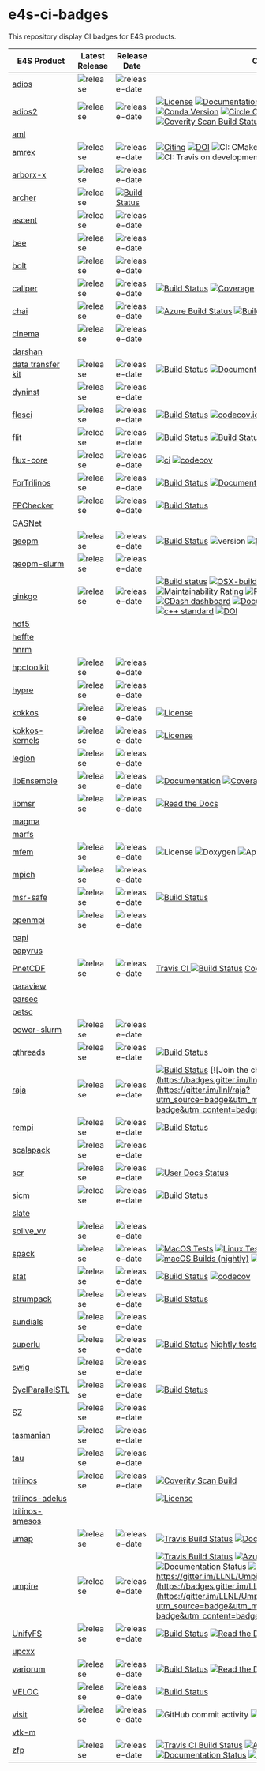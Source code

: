 # e4s-ci-badges
This repository display CI badges for E4S products.


| E4S Product                                           |   Latest Release        |  Release Date |   CI Badges    |
| ----------------------------------------------------- | ----------------------- | --------------| --------------- |
| [adios](https://github.com/ornladios/ADIOS)           | ![release](https://img.shields.io/github/v/release/ornladios/ADIOS) | ![release-date](https://img.shields.io/github/release-date/ornladios/ADIOS) | |
| [adios2](https://github.com/ornladios/ADIOS2)         | ![release](https://img.shields.io/github/v/release/ornladios/ADIOS2)  | ![release-date](https://img.shields.io/github/release-date/ornladios/ADIOS2) |[![License](https://img.shields.io/badge/License-Apache%202.0-blue.svg)](https://opensource.org/licenses/Apache-2.0)  [![Documentation](https://readthedocs.org/projects/adios2/badge/?version=latest)](https://adios2.readthedocs.io/en/latest/?badge=latest) [![Spack Version](https://img.shields.io/spack/v/adios2.svg)](https://spack.readthedocs.io/en/latest/package_list.html#adios2) [![Conda Version](https://img.shields.io/conda/vn/conda-forge/adios2)](https://anaconda.org/conda-forge/adios2) [![Circle CI](https://circleci.com/gh/ornladios/ADIOS2.svg?style=shield)](https://circleci.com/gh/ornladios/ADIOS2)  [![Travis CI](https://api.travis-ci.com/ornladios/ADIOS2.svg)](https://travis-ci.com/ornladios/ADIOS2) [![AppVeyor CI](https://ci.appveyor.com/api/projects/status/0s2a3qp57hgbvlhj?svg=true)](https://ci.appveyor.com/project/ornladios/adios2) [![Coverity Scan Build Status](https://scan.coverity.com/projects/11116/badge.svg)](https://scan.coverity.com/projects/ornladios-adios2) |
| [aml](https://xgitlab.cels.anl.gov/argo/aml)          | | |
| [amrex](https://github.com/AMReX-Codes/amrex)         |  ![release](https://img.shields.io/github/v/release/AMReX-Codes/amrex) | ![release-date](https://img.shields.io/github/release-date/AMReX-Codes/amrex) |[![Citing](http://joss.theoj.org/papers/10.21105/joss.01370/status.svg)](https://doi.org/10.21105/joss.01370) [![DOI](https://zenodo.org/badge/DOI/10.5281/zenodo.2555438.svg)](https://doi.org/10.5281/zenodo.2555438)   ![CI: CMake on development](https://github.com/AMReX-codes/amrex/workflows/cmake/badge.svg?branch=development) ![CI: Travis on development](https://img.shields.io/travis/AMReX-codes/amrex/development) |
| [arborx-x](https://github.com/arborx/ArborX)          | ![release](https://img.shields.io/github/v/release/arborx/ArborX) | ![release-date](https://img.shields.io/github/release-date/arborx/ArborX) | |
| [archer](https://github.com/PRUNERS/archer)           | ![release](https://img.shields.io/github/v/release/PRUNERS/archer) | [![Build Status](https://travis-ci.org/PRUNERS/archer.svg?branch=master)](https://travis-ci.org/PRUNERS/archer) |
| [ascent](https://github.com/Alpine-DAV/ascent)        | ![release](https://img.shields.io/github/v/release/Alpine-DAV/ascent) | ![release-date](https://img.shields.io/github/release-date/Alpine-DAV/ascent) | | 
| [bee](https://github.com/lanl/BEE)                    | ![release](https://img.shields.io/github/v/release/lanl/BEE) | ![release-date](https://img.shields.io/github/release-date/lanl/BEE) | 
| [bolt](https://github.com/pmodels/bolt)               | ![release](https://img.shields.io/github/v/release/pmodels/bolt) | ![release-date](https://img.shields.io/github/release-date/pmodels/bolt) | 
| [caliper](https://github.com/LLNL/Caliper)            | ![release](https://img.shields.io/github/v/release/LLNL/Caliper) | ![release-date](https://img.shields.io/github/release-date/LLNL/Caliper) |[![Build Status](https://travis-ci.org/LLNL/Caliper.svg)](https://travis-ci.org/LLNL/Caliper) [![Coverage](https://img.shields.io/codecov/c/github/LLNL/Caliper/master.svg)](https://codecov.io/gh/LLNL/Caliper) |
| [chai](https://github.com/LLNL/CHAI)                  | ![release](https://img.shields.io/github/v/release/LLNL/CHAI) | ![release-date](https://img.shields.io/github/release-date/LLNL/Chai) |[![Azure Build Status](https://dev.azure.com/davidbeckingsale/CHAI/_apis/build/status/LLNL.CHAI?branchName=develop)](https://dev.azure.com/davidbeckingsale/CHAI/_build/latest?definitionId=2&branchName=develop) [![Build Status](https://travis-ci.org/LLNL/CHAI.svg?branch=develop)](https://travis-ci.org/LLNL/CHAI) [![Documentation Status](https://readthedocs.org/projects/chai/badge/?version=develop)](https://chai.readthedocs.io/en/develop/?badge=develop) | 
| [cinema](https://github.com/cinemascience/cinema)     | ![release](https://img.shields.io/github/v/release/cinemascience/cinema) | ![release-date](https://img.shields.io/github/release-date/cinemascience/cinema) |
| [darshan](https://xgitlab.cels.anl.gov/darshan/darshan) | |
| [data transfer kit](https://github.com/ORNL-CEES/DataTransferKit) | ![release](https://img.shields.io/github/v/release/ORNL-CEES/DataTransferKit) | ![release-date](https://img.shields.io/github/release-date/ORNL-CEES/DataTransferKit) | [![Build Status](https://cloud.cees.ornl.gov/jenkins-ci/buildStatus/icon?job=DataTransferKit-continuous)](https://cloud.cees.ornl.gov/jenkins-ci/job/DataTransferKit-continuous/) [![Documentation Status](http://readthedocs.org/projects/datatransferkit/badge/?version=latest)](http://datatransferkit.readthedocs.io/en/latest/?badge=latest) [![codecov](https://codecov.io/gh/ORNL-CEES/DataTransferKit/branch/master/graph/badge.svg)](https://codecov.io/gh/ORNL-CEES/DataTransferKit) |
| [dyninst](https://github.com/dyninst/dyninst) | ![release](https://img.shields.io/github/v/release/dyninst/dyninst) | ![release-date](https://img.shields.io/github/release-date/dyninst/dyninst) | | 
| [flesci](https://github.com/laristra/flecsi/) | ![release](https://img.shields.io/github/v/release/laristra/flecsi) | ![release-date](https://img.shields.io/github/release-date/laristra/flecsi) |[![Build Status](https://travis-ci.com/laristra/flecsi.svg?branch=master)](https://travis-ci.com/laristra/flecsi) [![codecov.io](https://codecov.io/github/laristra/flecsi/coverage.svg?branch=master)](https://codecov.io/github/laristra/flecsi?branch=master) |
| [flit](https://github.com/PRUNERS/FLiT) |  ![release](https://img.shields.io/github/v/release/PRUNERS/FLiT) | ![release-date](https://img.shields.io/github/release-date/PRUNERS/FLiT)  |[![Build Status](https://travis-ci.org/PRUNERS/FLiT.svg?branch=master)](https://travis-ci.org/PRUNERS/FLiT) [![Build Status](https://travis-ci.org/PRUNERS/FLiT.svg?branch=devel)](https://travis-ci.org/PRUNERS/FLiT) ![PyPI - License](https://img.shields.io/pypi/l/Django.svg) ![PRs welcome](https://img.shields.io/badge/PRs-welcome-brightgreen.svg) |
| [flux-core](https://github.com/flux-framework/flux-core) | ![release](https://img.shields.io/github/v/release/flux-framework/flux-core) | ![release-date](https://img.shields.io/github/release-date/flux-framework/flux-core)  |[![ci](https://github.com/flux-framework/flux-core/workflows/ci/badge.svg)](https://github.com/flux-framework/flux-core/actions?query=workflow%3A.github%2Fworkflows%2Fmain.yml) [![codecov](https://codecov.io/gh/flux-framework/flux-core/branch/master/graph/badge.svg)](https://codecov.io/gh/flux-framework/flux-core) |
| [ForTrilinos](https://github.com/trilinos/ForTrilinos) | ![release](https://img.shields.io/github/v/release/trilinos/ForTrilinos) | ![release-date](https://img.shields.io/github/release-date/trilinos/ForTrilinos) | [![Build Status](https://cloud.cees.ornl.gov/jenkins-ci/buildStatus/icon?job=ForTrilinos-master-continuous)](https://cloud.cees.ornl.gov/jenkins-ci/job/ForTrilinos-master-continuous) [![Documentation Status](http://readthedocs.org/projects/fortrilinos/badge/?version=latest)](http://fortrilinos.readthedocs.io/en/latest/?badge=latest) [![codecov](https://codecov.io/gh/trilinos/ForTrilinos/branch/develop/graph/badge.svg)](https://codecov.io/gh/trilinos/ForTrilinos/branch/develop) |
| [FPChecker](https://github.com/LLNL/FPChecker) | ![release](https://img.shields.io/github/v/release/LLNL/FPChecker) | ![release-date](https://img.shields.io/github/release-date/LLNL/FPChecker) | [![Build Status](https://travis-ci.org/LLNL/FPChecker.svg?branch=master)](https://travis-ci.org/LLNL/FPChecker) |
| [GASNet](https://bitbucket.org/berkeleylab/gasnet/src/stable/) |  | |
| [geopm](https://github.com/geopm/geopm) | ![release](https://img.shields.io/github/v/release/geopm/geopm) | ![release-date](https://img.shields.io/github/release-date/geopm/geopm)  | [![Build Status](https://travis-ci.org/geopm/geopm.svg)](https://travis-ci.org/geopm/geopm) ![version](https://img.shields.io/badge/version-1.1.0-blue) [![License](https://img.shields.io/badge/License-BSD%203--Clause-blue.svg)](https://opensource.org/licenses/BSD-3-Clause) [![Hacktoberfest 2020](https://img.shields.io/github/hacktoberfest/2020/badges/shields?label=hacktoberfest%202020)](https://github.com/geopm/geopm/issues?q=is%3Aopen+is%3Aissue+label%3Ahacktoberfest)
| [geopm-slurm](https://github.com/geopm/geopm-slurm) | ![release](https://img.shields.io/github/v/release/geopm/geopm-slurm) | ![release-date](https://img.shields.io/github/release-date/geopm/geopm-slurm) | | 
| [ginkgo](https://github.com/ginkgo-project/ginkgo) | ![release](https://img.shields.io/github/v/release/ginkgo-project/ginkgo) | ![release-date](https://img.shields.io/github/release-date/ginkgo-project/ginkgo) |  [![Build status](https://gitlab.com/ginkgo-project/ginkgo-public-ci/badges/develop/pipeline.svg)](https://github.com/ginkgo-project/ginkgo/commits/develop) [![OSX-build](https://github.com/ginkgo-project/ginkgo/workflows/OSX-build/badge.svg)](https://github.com/ginkgo-project/ginkgo/actions?query=workflow%3AOSX-build) [![Windows-build](https://github.com/ginkgo-project/ginkgo/workflows/windows-build/badge.svg)](https://github.com/ginkgo-project/ginkgo/actions?query=workflow%3AWindows-build) [![codecov](https://codecov.io/gh/ginkgo-project/ginkgo/branch/develop/graph/badge.svg)](https://codecov.io/gh/ginkgo-project/ginkgo) [![Maintainability Rating](https://sonarcloud.io/api/project_badges/measure?project=ginkgo-project_ginkgo&metric=sqale_rating)](https://sonarcloud.io/dashboard?id=ginkgo-project_ginkgo) [![Reliability Rating](https://sonarcloud.io/api/project_badges/measure?project=ginkgo-project_ginkgo&metric=reliability_rating)](https://sonarcloud.io/dashboard?id=ginkgo-project_ginkgo) [![CDash dashboard](https://img.shields.io/badge/CDash-Access-blue.svg)](https://my.cdash.org/index.php?project=Ginkgo+Project) [![Documentation](https://img.shields.io/badge/Documentation-latest-blue.svg)](https://ginkgo-project.github.io/ginkgo/doc/develop/) [![License](https://img.shields.io/github/license/ginkgo-project/ginkgo.svg)](./LICENSE) [![c++ standard](https://img.shields.io/badge/c%2B%2B-14-blue.svg)](https://en.wikipedia.org/wiki/C%2B%2B#Standardization) [![DOI](https://joss.theoj.org/papers/10.21105/joss.02260/status.svg)](https://doi.org/10.21105/joss.02260)
| [hdf5](https://bitbucket.hdfgroup.org/projects/HDFFV/repos/hdf5/browse) | | | | 
| [heffte](https://bitbucket.org/icl/heffte/src/master/) | | | | 
| [hnrm](https://xgitlab.cels.anl.gov/argo/hnrm/) | | | | 
| [hpctoolkit](https://github.com/HPCToolkit/hpctoolkit) | ![release](https://img.shields.io/github/v/release/HPCToolkit/hpctoolkit) | ![release-date](https://img.shields.io/github/release-date/HPCToolkit/hpctoolkit) | |
| [hypre](https://github.com/hypre-space/hypre) | ![release](https://img.shields.io/github/v/release/hypre-space/hypre) | ![release-date](https://img.shields.io/github/release-date/hypre-space/hypre) | |
| [kokkos](https://github.com/kokkos/kokkos) | ![release](https://img.shields.io/github/v/release/kokkos/kokkos) | ![release-date](https://img.shields.io/github/release-date/kokkos/kokkos) | [![License](https://img.shields.io/badge/License-BSD%203--Clause-blue.svg)](https://opensource.org/licenses/BSD-3-Clause) |
| [kokkos-kernels](https://github.com/kokkos/kokkos-kernels) | ![release](https://img.shields.io/github/v/release/kokkos/kokkos-kernels) | ![release-date](https://img.shields.io/github/release-date/kokkos/kokkos-kernels) | [![License](https://img.shields.io/badge/License-BSD%203--Clause-blue.svg)](https://opensource.org/licenses/BSD-3-Clause) | |
| [legion](https://github.com/StanfordLegion/legion) | ![release](https://img.shields.io/github/v/release/StanfordLegion/legion) | ![release-date](https://img.shields.io/github/release-date/StanfordLegion/legion) | |
| [libEnsemble](https://github.com/Libensemble/libensemble) | ![release](https://img.shields.io/github/v/release/Libensemble/libensemble) | ![release-date](https://img.shields.io/github/release-date/Libensemble/libensemble) | [![Documentation](https://readthedocs.org/projects/libensemble/badge/?maxAge=2592000)](https://libensemble.readthedocs.org/en/latest/) [![Coveralls](https://coveralls.io/repos/github/Libensemble/libensemble/badge.svg?branch=master)](https://coveralls.io/github/Libensemble/libensemble?branch=master) [![Travis](https://travis-ci.org/Libensemble/libensemble.svg?branch=master)](https://travis-ci.org/Libensemble/libensemble) [![PyPI](https://img.shields.io/pypi/v/libensemble.svg?color=blue)](https://pypi.org/project/libensemble) |
| [libmsr](https://github.com/LLNL/libmsr) | ![release](https://img.shields.io/github/v/release/LLNL/libmsr) | ![release-date](https://img.shields.io/github/release-date/LLNL/libmsr) | [![Read the Docs](http://readthedocs.org/projects/hatchet/badge/?version=latest)](http://hatchet.readthedocs.io) |
| [magma](https://bitbucket.org/icl/magma/src/master/) | | | | 
| [marfs](https://github.com/mar-file-system/marfs) | | | |
| [mfem](https://github.com/mfem/mfem) | ![release](https://img.shields.io/github/v/release/mfem/mfem) | ![release-date](https://img.shields.io/github/release-date/mfem/mfem) | ![License](https://img.shields.io/badge/License-BSD-brightgreen.svg) ![Doxygen](https://img.shields.io/badge/code-documented-brightgreen.svg)  ![Appveyor](https://ci.appveyor.com/api/projects/status/19non9sqm6msi2wy?svg=true) ![Travis](https://api.travis-ci.org/mfem/mfem.svg?branch=master) |
| [mpich](https://github.com/pmodels/mpich) | ![release](https://img.shields.io/github/v/release/pmodels/mpich) | ![release-date](https://img.shields.io/github/release-date/pmodels/mpich) | |
| [msr-safe](https://github.com/LLNL/msr-safe) | ![release](https://img.shields.io/github/v/release/LLNL/msr-safe) | ![release-date](https://img.shields.io/github/release-date/LLNL/msr-safe) | [![Build Status](https://travis-ci.com/LLNL/msr-safe.svg?branch=main)](https://travis-ci.com/LLNL/msr-safe) |
| [openmpi](https://github.com/open-mpi/ompi) | ![release](https://img.shields.io/github/v/release/open-mpi/ompi)  | ![release-date](https://img.shields.io/github/release-date/open-mpi/ompi) | |
| [papi](https://bitbucket.org/icl/papi/src/master/) | | | |
| [papyrus](https://code.ornl.gov/eck/papyrus) | | | |
| [PnetCDF](https://github.com/Parallel-NetCDF/PnetCDF) | ![release](https://img.shields.io/github/v/release/Parallel-NetCDF/PnetCDF) | ![release-date](https://img.shields.io/github/release-date/Parallel-NetCDF/PnetCDF) | [Travis CI ![Build Status](https://travis-ci.org/Parallel-NetCDF/PnetCDF.svg?branch=master)](https://travis-ci.org/Parallel-NetCDF/PnetCDF) [Coverity Scan ![Build Status](https://scan.coverity.com/projects/15801/badge.svg)](https://scan.coverity.com/projects/parallel-netcdf-pnetcdf) |
| [paraview](https://gitlab.kitware.com/paraview/paraview) | | | |  
| [parsec](https://bitbucket.org/icldistcomp/parsec/src/master/) | | | | 
| [petsc](https://gitlab.com/petsc/petsc) | | | | 
| [power-slurm](https://github.com/tpatki/power-slurm) | ![release](https://img.shields.io/github/v/release/tpatki/power-slurm) | ![release-date](https://img.shields.io/github/release-date/tpatki/power-slurm) | |
| [qthreads](https://github.com/Qthreads/qthreads) | ![release](https://img.shields.io/github/v/release/Qthreads/qthreads) | ![release-date](https://img.shields.io/github/release-date/Qthreads/qthreads) |  [![Build Status](https://travis-ci.org/Qthreads/qthreads.svg?branch=master)](https://travis-ci.org/Qthreads/qthreads) | 
| [raja](https://github.com/LLNL/RAJA) | ![release](https://img.shields.io/github/v/release/LLNL/RAJA) | ![release-date](https://img.shields.io/github/release-date/LLNL/RAJA) | [![Build Status](https://travis-ci.org/LLNL/RAJA.svg?branch=develop)](https://travis-ci.org/LLNL/RAJA) [![Join the chat at https://gitter.im/llnl/raja](https://badges.gitter.im/llnl/raja.svg)](https://gitter.im/llnl/raja?utm_source=badge&utm_medium=badge&utm_campaign=pr-badge&utm_content=badge) [![Coverage](https://img.shields.io/codecov/c/github/LLNL/RAJA/develop.svg)](https://codecov.io/gh/LLNL/RAJA) |
| [rempi](https://github.com/PRUNERS/ReMPI) | ![release](https://img.shields.io/github/v/release/PRUNERS/ReMPI) | ![release-date](https://img.shields.io/github/release-date/PRUNERS/ReMPI) | [![Build Status](https://travis-ci.org/PRUNERS/ReMPI.svg?branch=master)](https://travis-ci.org/PRUNERS/ReMPI) |
| [scalapack](https://github.com/Reference-ScaLAPACK/scalapack) | ![release](https://img.shields.io/github/v/release/Reference-ScaLAPACK/scalapack) | ![release-date](https://img.shields.io/github/release-date/Reference-ScaLAPACK/scalapack) | |
| [scr](https://github.com/LLNL/scr) | ![release](https://img.shields.io/github/v/release/LLNL/scr) | ![release-date](https://img.shields.io/github/release-date/LLNL/scr) | [![User Docs Status](https://readthedocs.org/projects/scr/badge/?version=latest)](https://scr.readthedocs.io/en/latest/?badge=latest) |
| [sicm](https://github.com/lanl/SICM) | ![release](https://img.shields.io/github/v/release/lanl/SICM) | ![release-date](https://img.shields.io/github/release-date/lanl/SICM) |  [![Build Status](https://travis-ci.org/lanl/SICM.svg?branch=master)](https://travis-ci.org/lanl/SICM) |
| [slate](https://bitbucket.org/icl/slate/src/master/) | | | 
| [sollve_vv](https://github.com/SOLLVE/sollve_vv) | ![release](https://img.shields.io/github/v/release/SOLLVE/sollve_vv) | ![release-date](https://img.shields.io/github/release-date/SOLLVE/sollve_vv) |
| [spack](https://github.com/spack/spack) | ![release](https://img.shields.io/github/v/release/spack/spack) | ![release-date](https://img.shields.io/github/release-date/spack/spack) |  [![MacOS Tests](https://github.com/spack/spack/workflows/macos%20tests/badge.svg)](https://github.com/spack/spack/actions) [![Linux Tests](https://github.com/spack/spack/workflows/linux%20tests/badge.svg)](https://github.com/spack/spack/actions) [![Linux Builds](https://github.com/spack/spack/workflows/linux%20builds/badge.svg)](https://github.com/spack/spack/actions) [![macOS Builds (nightly)](https://github.com/spack/spack/workflows/macOS%20builds%20nightly/badge.svg?branch=develop)](https://github.com/spack/spack/actions?query=workflow%3A%22macOS+builds+nightly%22) [![codecov](https://codecov.io/gh/spack/spack/branch/develop/graph/badge.svg)](https://codecov.io/gh/spack/spack) [![Read the Docs](https://readthedocs.org/projects/spack/badge/?version=latest)](https://spack.readthedocs.io) [![Slack](https://spackpm.herokuapp.com/badge.svg)](https://spackpm.herokuapp.com) | 
| [stat](https://github.com/LLNL/STAT) | ![release](https://img.shields.io/github/v/release/LLNL/STAT) |  ![release-date](https://img.shields.io/github/release-date/LLNL/STAT) |  [![Build Status](https://travis-ci.org/LLNL/STAT.svg?branch=develop)](https://travis-ci.org/LLNL/STAT) [![codecov](https://codecov.io/gh/LLNL/STAT/branch/develop/graph/badge.svg)](https://codecov.io/gh/LLNL/STAT) |
| [strumpack](https://github.com/pghysels/STRUMPACK) | ![release](https://img.shields.io/github/v/release/pghysels/STRUMPACK) | ![release-date](https://img.shields.io/github/release-date/pghysels/STRUMPACK) | [![Build Status](https://travis-ci.org/pghysels/STRUMPACK.svg?branch=master)](https://travis-ci.org/pghysels/STRUMPACK) |
| [sundials](https://github.com/LLNL/sundials) | ![release](https://img.shields.io/github/v/release/LLNL/sundials) | ![release-date](https://img.shields.io/github/release-date/LLNL/sundials) | |
| [superlu](https://github.com/xiaoyeli/superlu_dist) | ![release](https://img.shields.io/github/v/release/xiaoyeli/superlu_dist) | ![release-date](https://img.shields.io/github/release-date/xiaoyeli/superlu_dist) | [![Build Status](https://travis-ci.org/xiaoyeli/superlu_dist.svg?branch=master)](https://travis-ci.org/xiaoyeli/superlu_dist)  [Nightly tests](http://my.cdash.org/index.php?project=superlu_dist) |
| [swig](https://github.com/swig/swig) | ![release](https://img.shields.io/github/v/release/swig/swig) | ![release-date](https://img.shields.io/github/release-date/swig/swig) |  |
| [SyclParallelSTL](https://github.com/KhronosGroup/SyclParallelSTL) | ![release](https://img.shields.io/github/v/release/KhronosGroup/SyclParallelSTL) | ![release-date](https://img.shields.io/github/release-date/KhronosGroup/SyclParallelSTL)  | [![Build Status](https://travis-ci.org/KhronosGroup/SyclParallelSTL.svg?branch=master)](https://travis-ci.org/KhronosGroup/SyclParallelSTL) | 
| [SZ](https://github.com/szcompressor/SZ) | ![release](https://img.shields.io/github/v/release/szcompressor/SZ) | ![release-date](https://img.shields.io/github/release-date/szcompressor/SZ)  |
| [tasmanian](https://github.com/ORNL/TASMANIAN) | ![release](https://img.shields.io/github/v/release/ORNL/TASMANIAN) | ![release-date](https://img.shields.io/github/release-date/ORNL/TASMANIAN) | |
| [tau](https://github.com/UO-OACISS/tau2) | ![release](https://img.shields.io/github/v/release/UO-OACISS/tau2) | ![release-date](https://img.shields.io/github/release-date/UO-OACISS/tau2)  |
| [trilinos](https://github.com/trilinos/Trilinos) | ![release](https://img.shields.io/github/v/release/trilinos/Trilinos) | ![release-date](https://img.shields.io/github/release-date/trilinos/Trilinos) | [![Coverity Scan Build](https://scan.coverity.com/projects/1680/badge.svg)](https://scan.coverity.com/projects/1680) | 
| [trilinos-adelus](https://github.com/trilinos/Trilinos/tree/master/packages/adelus) | | | [![License](https://img.shields.io/badge/License-BSD%203--Clause-blue.svg)](https://opensource.org/licenses/BSD-3-Clause) | 
| [trilinos-amesos](https://github.com/trilinos/Trilinos/tree/master/packages/amesos) | | | |
| [umap](https://github.com/LLNL/umap) | ![release](https://img.shields.io/github/v/release/LLNL/umap) | ![release-date](https://img.shields.io/github/release-date/LLNL/umap) |[![Travis Build Status](https://travis-ci.com/LLNL/umap.svg?branch=develop)](https://travis-ci.com/LLNL/umap) [![Documentation Status](https://readthedocs.org/projects/llnl-umap/badge/?version=develop)](https://llnl-umap.readthedocs.io/en/develop/?badge=develop) |
| [umpire](https://github.com/LLNL/Umpire) | ![release](https://img.shields.io/github/v/release/LLNL/Umpire) | ![release-date](https://img.shields.io/github/release-date/LLNL/Umpire) | [![Travis Build Status](https://travis-ci.com/LLNL/Umpire.svg?branch=develop)](https://travis-ci.com/LLNL/Umpire) [![Azure Pipelines Build Status](https://dev.azure.com/davidbeckingsale/Umpire/_apis/build/status/LLNL.Umpire?branchName=develop)](https://dev.azure.com/davidbeckingsale/Umpire/_build/latest?definitionId=1&branchName=develop) [![Documentation Status](https://readthedocs.org/projects/umpire/badge/?version=develop)](https://umpire.readthedocs.io/en/develop/?badge=develop) [![codecov](https://codecov.io/gh/LLNL/Umpire/branch/develop/graph/badge.svg)](https://codecov.io/gh/LLNL/Umpire) [![Join the chat at https://gitter.im/LLNL/Umpire](https://badges.gitter.im/LLNL/Umpire.svg)](https://gitter.im/LLNL/Umpire?utm_source=badge&utm_medium=badge&utm_campaign=pr-badge&utm_content=badge) |
| [UnifyFS](https://github.com/LLNL/UnifyFS) | ![release](https://img.shields.io/github/v/release/LLNL/UnifyFS) | ![release-date](https://img.shields.io/github/release-date/LLNL/UnifyFS) | [![Build Status](https://api.travis-ci.org/LLNL/UnifyFS.png?branch=dev)](https://travis-ci.org/LLNL/UnifyFS) [![Read the Docs](https://readthedocs.org/projects/unifyfs/badge/?version=dev)](https://unifyfs.readthedocs.io) |
| [upcxx](https://bitbucket.org/berkeleylab/upcxx/src/master/) | | | | 
| [variorum](https://github.com/LLNL/variorum) | ![release](https://img.shields.io/github/v/release/LLNL/variorum) | ![release-date](https://img.shields.io/github/release-date/LLNL/variorum) | [![Build Status](https://travis-ci.com/LLNL/variorum.svg?branch=dev)](https://travis-ci.com/LLNL/variorum) [![Read the Docs](https://readthedocs.org/projects/variorum/badge/?version=latest)](http://variorum.readthedocs.io) |
| [VELOC](https://github.com/ECP-VeloC/VELOC) | ![release](https://img.shields.io/github/v/release/ECP-VeloC/VELOC) | ![release-date](https://img.shields.io/github/release-date/ECP-VeloC/VELOC) | [![Build Status](https://api.travis-ci.com/ECP-VeloC/VELOC.png)](https://travis-ci.com/ECP-VeloC/VELOC) | 
| [visit](https://github.com/visit-dav/visit) | ![release](https://img.shields.io/github/v/release/visit-dav/visit) | ![release-date](https://img.shields.io/github/release-date/visit-dav/visit) | ![GitHub commit activity](https://img.shields.io/github/commit-activity/m/visit-dav/visit.svg) ![GitHub contributors](https://img.shields.io/github/contributors-anon/visit-dav/visit.svg) |
| [vtk-m](https://gitlab.kitware.com/vtk/vtk-m) | | | | 
| [zfp](https://github.com/LLNL/zfp/) | ![release](https://img.shields.io/github/v/release/LLNL/zfp) | ![release-date](https://img.shields.io/github/release-date/LLNL/zfp) | [![Travis CI Build Status](https://travis-ci.org/LLNL/zfp.svg?branch=develop)](https://travis-ci.org/LLNL/zfp) [![Appveyor Build Status](https://ci.appveyor.com/api/projects/status/qb3ld7j11segy52k/branch/develop?svg=true)](https://ci.appveyor.com/project/lindstro/zfp) [![Documentation Status](https://readthedocs.org/projects/zfp/badge/?version=release0.5.5)](https://zfp.readthedocs.io/en/release0.5.5/?badge=release0.5.5) [![Code Coverage](https://codecov.io/gh/LLNL/zfp/branch/develop/graph/badge.svg)](https://codecov.io/gh/LLNL/zfp) |
